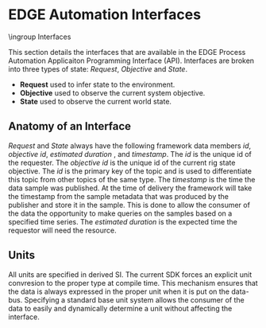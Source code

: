 # EDGE Automation Interfaces

\ingroup Interfaces

This section details the interfaces that are available in the EDGE Process Automation Applicaiton Programming Interface (API).  Interfaces are broken into three types of state:  *Request*, *Objective* and *State*.  

* **Request** used to infer state to the environment.  
* **Objective** used to observe the current system objective.
* **State** used to observe the current world state. 

## Anatomy of an Interface

*Request* and *State*  always have the following framework data members *id*, *objective id*, *estimated duration* , and *timestamp*.  The *id* is the unique id of the requester. The *objective id* is the unique id of the current rig state objective.  The *id* is the primary key of the topic and is used to differentiate this topic from other topics of the same type.  The *timestamp* is the time the data sample was published.  At the time of delivery the framework will take the timestamp from the sample metadata that was produced by the publisher and store it in the sample.  This is done to allow the consumer of the data the opportunity to make queries on the samples based on a specified time series. The *estimated duration* is the expected time the requestor will need the resource.  

## Units

All units are specified in derived SI.  The current SDK forces an explicit unit convresion to the proper type at compile time.  This mechanism ensures that the data is always expressed in the proper unit when it is put on the data-bus.  Specifying a standard base unit system allows the consumer of the data to easily and dynamically determine a unit without affecting the interface.

